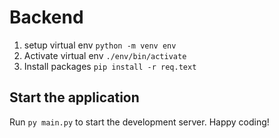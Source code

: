 # Backend

1. setup virtual env `python -m venv env`
2. Activate virtual env `./env/bin/activate`
3. Install packages `pip install -r req.text`

## Start the application

Run `py main.py` to start the development server. Happy coding!
